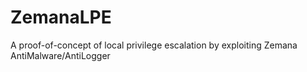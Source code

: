 # ZemanaLPE
A proof-of-concept of local privilege escalation by exploiting Zemana AntiMalware/AntiLogger
